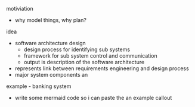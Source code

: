 motiviation
- why model things, why plan? 

idea
- software architecture design
	- design process for identifying sub systems
	- framework for sub system control and communication
	- output is description  of the software architecture
- represents link between requirements engineering and design process
- major system components an

example - banking system
- write some mermaid code so i can paste the an example callout
